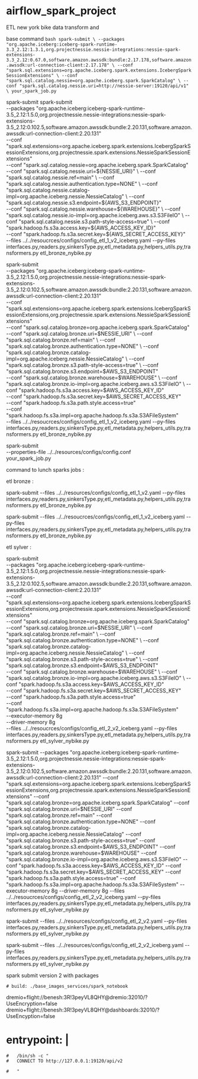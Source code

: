 # airflow_spark_project
ETL new york bike data transform and

base command 
`bash
spark-submit \
    --packages "org.apache.iceberg:iceberg-spark-runtime-3.3_2.12:1.3.1,org.projectnessie.nessie-integrations:nessie-spark-extensions-3.3_2.12:0.67.0,software.amazon.awssdk:bundle:2.17.178,software.amazon.awssdk:url-connection-client:2.17.178" \
    --conf "spark.sql.extensions=org.apache.iceberg.spark.extensions.IcebergSparkSessionExtensions" \
    --conf "spark.sql.catalog.nessie=org.apache.iceberg.spark.SparkCatalog" \
    --conf "spark.sql.catalog.nessie.uri=http://nessie-server:19120/api/v1" \
    your_spark_job.py
`

spark-submit 
spark-submit \
    --packages "org.apache.iceberg:iceberg-spark-runtime-3.5_2.12:1.5.0,org.projectnessie.nessie-integrations:nessie-spark-extensions-3.5_2.12:0.102.5,software.amazon.awssdk:bundle:2.20.131,software.amazon.awssdk:url-connection-client:2.20.131" \
    --conf "spark.sql.extensions=org.apache.iceberg.spark.extensions.IcebergSparkSessionExtensions,org.projectnessie.spark.extensions.NessieSparkSessionExtensions" \
    --conf "spark.sql.catalog.nessie=org.apache.iceberg.spark.SparkCatalog" \
    --conf "spark.sql.catalog.nessie.uri=${NESSIE_URI}" \
    --conf "spark.sql.catalog.nessie.ref=main" \
    --conf "spark.sql.catalog.nessie.authentication.type=NONE" \
    --conf "spark.sql.catalog.nessie.catalog-impl=org.apache.iceberg.nessie.NessieCatalog" \
    --conf "spark.sql.catalog.nessie.s3.endpoint=${AWS_S3_ENDPOINT}" \
    --conf "spark.sql.catalog.nessie.warehouse=${WAREHOUSE}" \
    --conf "spark.sql.catalog.nessie.io-impl=org.apache.iceberg.aws.s3.S3FileIO" \
    --conf "spark.sql.catalog.nessie.s3.path-style-access=true" \
    --conf "spark.hadoop.fs.s3a.access.key=${AWS_ACCESS_KEY_ID}" \
    --conf "spark.hadoop.fs.s3a.secret.key=${AWS_SECRET_ACCESS_KEY}" \
    --files ../../resoucrces/configs/config_etl_1_v2_iceberg.yaml --py-files interfaces.py,readers.py,sinkersType.py,etl_metadata.py,helpers_utils.py,transformers.py etl_bronze_nybike.py


spark-submit \
--packages "org.apache.iceberg:iceberg-spark-runtime-3.5_2.12:1.5.0,org.projectnessie.nessie-integrations:nessie-spark-extensions-3.5_2.12:0.102.5,software.amazon.awssdk:bundle:2.20.131,software.amazon.awssdk:url-connection-client:2.20.131" \
--conf "spark.sql.extensions=org.apache.iceberg.spark.extensions.IcebergSparkSessionExtensions,org.projectnessie.spark.extensions.NessieSparkSessionExtensions" \
--conf "spark.sql.catalog.bronze=org.apache.iceberg.spark.SparkCatalog" \
--conf "spark.sql.catalog.bronze.uri=$NESSIE_URI" \
--conf "spark.sql.catalog.bronze.ref=main" \
--conf "spark.sql.catalog.bronze.authentication.type=NONE" \
--conf "spark.sql.catalog.bronze.catalog-impl=org.apache.iceberg.nessie.NessieCatalog" \
--conf "spark.sql.catalog.bronze.s3.path-style-access=true" \
--conf "spark.sql.catalog.bronze.s3.endpoint=$AWS_S3_ENDPOINT" \
--conf "spark.sql.catalog.bronze.warehouse=$WAREHOUSE" \
--conf "spark.sql.catalog.bronze.io-impl=org.apache.iceberg.aws.s3.S3FileIO" \
--conf "spark.hadoop.fs.s3a.access.key=$AWS_ACCESS_KEY_ID" \
--conf "spark.hadoop.fs.s3a.secret.key=$AWS_SECRET_ACCESS_KEY" \
--conf "spark.hadoop.fs.s3a.path.style.access=true" \
--conf "spark.hadoop.fs.s3a.impl=org.apache.hadoop.fs.s3a.S3AFileSystem" \
--files ../../resoucrces/configs/config_etl_1_v2_iceberg.yaml --py-files interfaces.py,readers.py,sinkersType.py,etl_metadata.py,helpers_utils.py,transformers.py etl_bronze_nybike.py



spark-submit \
    --properties-file ../../resources/configs/config.conf \
    your_spark_job.py

command to lunch  sparks jobs :


etl bronze :

spark-submit --files ../../resources/configs/config_etl_1_v2.yaml --py-files interfaces.py,readers.py,sinkersType.py,etl_metadata.py,helpers_utils.py,transformers.py etl_bronze_nybike.py

spark-submit --files ../../resoucrces/configs/config_etl_1_v2_iceberg.yaml --py-files interfaces.py,readers.py,sinkersType.py,etl_metadata.py,helpers_utils.py,transformers.py etl_bronze_nybike.py

etl sylver :

spark-submit \
--packages "org.apache.iceberg:iceberg-spark-runtime-3.5_2.12:1.5.0,org.projectnessie.nessie-integrations:nessie-spark-extensions-3.5_2.12:0.102.5,software.amazon.awssdk:bundle:2.20.131,software.amazon.awssdk:url-connection-client:2.20.131" \
--conf "spark.sql.extensions=org.apache.iceberg.spark.extensions.IcebergSparkSessionExtensions,org.projectnessie.spark.extensions.NessieSparkSessionExtensions" \
--conf "spark.sql.catalog.bronze=org.apache.iceberg.spark.SparkCatalog" \
--conf "spark.sql.catalog.bronze.uri=$NESSIE_URI" \
--conf "spark.sql.catalog.bronze.ref=main" \
--conf "spark.sql.catalog.bronze.authentication.type=NONE" \
--conf "spark.sql.catalog.bronze.catalog-impl=org.apache.iceberg.nessie.NessieCatalog" \
--conf "spark.sql.catalog.bronze.s3.path-style-access=true" \
--conf "spark.sql.catalog.bronze.s3.endpoint=$AWS_S3_ENDPOINT" \
--conf "spark.sql.catalog.bronze.warehouse=$WAREHOUSE" \
--conf "spark.sql.catalog.bronze.io-impl=org.apache.iceberg.aws.s3.S3FileIO" \
--conf "spark.hadoop.fs.s3a.access.key=$AWS_ACCESS_KEY_ID" \
--conf "spark.hadoop.fs.s3a.secret.key=$AWS_SECRET_ACCESS_KEY" \
--conf "spark.hadoop.fs.s3a.path.style.access=true" \
--conf "spark.hadoop.fs.s3a.impl=org.apache.hadoop.fs.s3a.S3AFileSystem" \
--executor-memory 8g \
--driver-memory 8g \
--files ../../resoucrces/configs/config_etl_2_v2_iceberg.yaml --py-files interfaces.py,readers.py,sinkersType.py,etl_metadata.py,helpers_utils.py,transformers.py etl_sylver_nybike.py



spark-submit --packages "org.apache.iceberg:iceberg-spark-runtime-3.5_2.12:1.5.0,org.projectnessie.nessie-integrations:nessie-spark-extensions-3.5_2.12:0.102.5,software.amazon.awssdk:bundle:2.20.131,software.amazon.awssdk:url-connection-client:2.20.131" --conf "spark.sql.extensions=org.apache.iceberg.spark.extensions.IcebergSparkSessionExtensions,org.projectnessie.spark.extensions.NessieSparkSessionExtensions" --conf "spark.sql.catalog.bronze=org.apache.iceberg.spark.SparkCatalog" --conf "spark.sql.catalog.bronze.uri=$NESSIE_URI" --conf "spark.sql.catalog.bronze.ref=main" --conf "spark.sql.catalog.bronze.authentication.type=NONE" --conf "spark.sql.catalog.bronze.catalog-impl=org.apache.iceberg.nessie.NessieCatalog" --conf "spark.sql.catalog.bronze.s3.path-style-access=true" --conf "spark.sql.catalog.bronze.s3.endpoint=$AWS_S3_ENDPOINT" --conf "spark.sql.catalog.bronze.warehouse=$WAREHOUSE" --conf "spark.sql.catalog.bronze.io-impl=org.apache.iceberg.aws.s3.S3FileIO" --conf "spark.hadoop.fs.s3a.access.key=$AWS_ACCESS_KEY_ID" --conf "spark.hadoop.fs.s3a.secret.key=$AWS_SECRET_ACCESS_KEY" --conf "spark.hadoop.fs.s3a.path.style.access=true" --conf "spark.hadoop.fs.s3a.impl=org.apache.hadoop.fs.s3a.S3AFileSystem" --executor-memory 8g --driver-memory 8g --files ../../resoucrces/configs/config_etl_2_v2_iceberg.yaml --py-files interfaces.py,readers.py,sinkersType.py,etl_metadata.py,helpers_utils.py,transformers.py etl_sylver_nybike.py

spark-submit --files ../../resources/configs/config_etl_2_v2.yaml --py-files interfaces.py,readers.py,sinkersType.py,etl_metadata.py,helpers_utils.py,transformers.py etl_sylver_nybike.py

spark-submit --files ../../resources/configs/config_etl_2_v2_iceberg.yaml --py-files interfaces.py,readers.py,sinkersType.py,etl_metadata.py,helpers_utils.py,transformers.py etl_sylver_nybike.py


spark submit version 2 with packages 


    # build: ./base_images_services/spark_notebook



dremio+flight://benesh:3R!3peyVL8QHY@dremio:32010/?UseEncryption=false
dremio+flight://benesh:3R!3peyVL8QHY@dashboards:32010/?UseEncyption=false






  # entrypoint: |
    #   /bin/sh -c "
    #   CONNECT TO http://127.0.0.1:19120/api/v2
      
    #   "